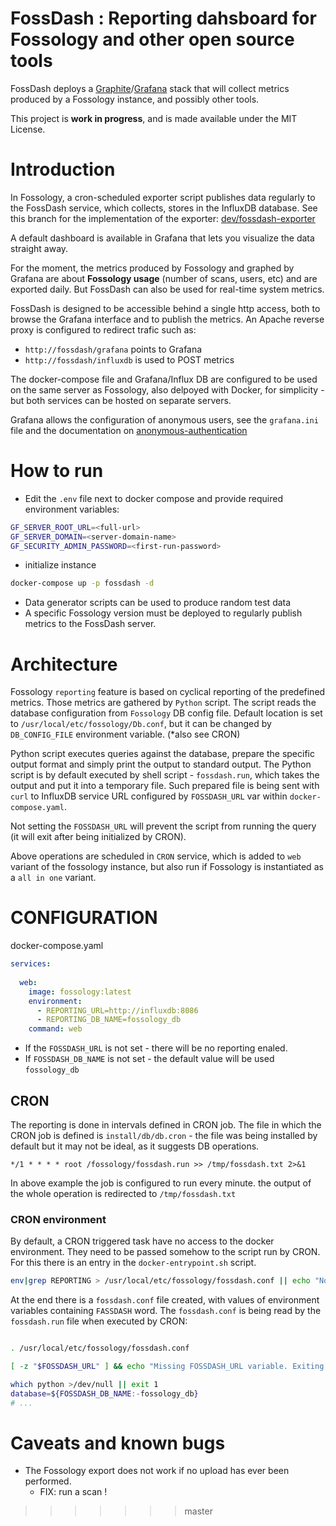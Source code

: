 # FossDash : Reporting dahsboard for Fossology and other open source tools

FossDash deploys a [Graphite](https://hub.docker.com/r/graphiteapp/docker-graphite-statsd)/[Grafana](https://hub.docker.com/r/grafana/grafana/) stack that will collect metrics produced by a Fossology instance, and possibly other tools.

This project is **work in progress**, and is made available under the MIT License.

# Introduction
In Fossology, a cron-scheduled exporter script publishes data regularly to the FossDash service, which collects, stores in the InfluxDB database. 
See this branch for the implementation of the exporter: [dev/fossdash-exporter](https://github.com/Orange-OpenSource/fossology/tree/dev/fossdash-exporter)

A default dashboard is available in Grafana that lets you visualize the data straight away.

For the moment, the metrics produced by Fossology and graphed by Grafana are about **Fossology usage** (number of scans, users, etc) and are exported daily.
But FossDash can also be used for real-time system metrics.

FossDash is designed to be accessible behind a single http access, both to browse the Grafana interface and to publish the metrics. An Apache reverse proxy is configured to redirect trafic such as:
- `http://fossdash/grafana` points to Grafana
- `http://fossdash/influxdb` is used to POST metrics

The docker-compose file and Grafana/Influx DB are configured to be used on the same server as Fossology, also delpoyed with Docker, for simplicity - but both services can be hosted on separate servers.

Grafana allows the configuration of anonymous users, see the `grafana.ini` file and
the documentation on [anonymous-authentication](https://grafana.com/docs/grafana/latest/auth/overview/#anonymous-authentication)

# How to run

- Edit the `.env` file next to docker compose and provide required environment variables:

```sh
GF_SERVER_ROOT_URL=<full-url>
GF_SERVER_DOMAIN=<server-domain-name>
GF_SECURITY_ADMIN_PASSWORD=<first-run-password>
```

- initialize instance

```sh
docker-compose up -p fossdash -d
```

- Data generator scripts can be used to produce random test data
- A specific Fossology version must be deployed to regularly publish metrics to the FossDash server.


# Architecture

Fossology `reporting` feature is based on cyclical reporting of the predefined metrics.
Those metrics are gathered by `Python` script.
The script reads the database configuration from `Fossology` DB config file.
Default location is set to `/usr/local/etc/fossology/Db.conf`, but it can be changed by `DB_CONFIG_FILE` environment variable. (*also see CRON)

Python script executes queries against the database, prepare the specific output format and simply print the output to standard output.
The Python script is by default executed by shell script -  `fossdash.run`, which takes the output and put it into a temporary file.
Such prepared file is being sent with `curl` to InfluxDB service URL configured by `FOSSDASH_URL` var within `docker-compose.yaml`.

Not setting the `FOSSDASH_URL` will prevent the script from running the query (it will exit after being initialized by CRON).

Above operations are scheduled in `CRON` service, which is added to `web` variant of the fossology instance, but also run if Fossology is instantiated as a `all in one` variant.


# CONFIGURATION

docker-compose.yaml

```yaml
services:
  
  web:
    image: fossology:latest
    environment:      
      - REPORTING_URL=http://influxdb:8086
      - REPORTING_DB_NAME=fossology_db
    command: web
```

- If the `FOSSDASH_URL` is not set - there will be no reporting enaled.
- If `FOSSDASH_DB_NAME` is not set - the default value will be used `fossology_db`


## CRON

The reporting is done in intervals defined in CRON job.
The file in which the CRON job is defined is `install/db/db.cron` - the file was being installed by default but it may not be ideal, as it suggests DB operations.

```
*/1 * * * * root /fossology/fossdash.run >> /tmp/fossdash.txt 2>&1
```

In above example the job is configured to run every minute.
the output of the whole operation is redirected to `/tmp/fossdash.txt`

### CRON environment

By default, a CRON triggered task have no access to the docker environment.
They need to be passed somehow to the script run by CRON.
For this there is an entry in the `docker-entrypoint.sh` script.

```sh
env|grep REPORTING > /usr/local/etc/fossology/fossdash.conf || echo "No FOSSDASH configuration found."
```

At the end there is a `fossdash.conf` file created, with values of environment variables containing `FASSDASH` word.
The `fossdash.conf` is being read by the `fossdash.run` file when executed by CRON:


```sh

. /usr/local/etc/fossology/fossdash.conf

[ -z "$FOSSDASH_URL" ] && echo "Missing FOSSDASH_URL variable. Exiting." && exit 0

which python >/dev/null || exit 1
database=${FOSSDASH_DB_NAME:-fossology_db}
# ...
```

# Caveats and known bugs

- The Fossology export does not work if no upload has ever been performed.
   - FIX: run a scan !

>>>>>>> master

